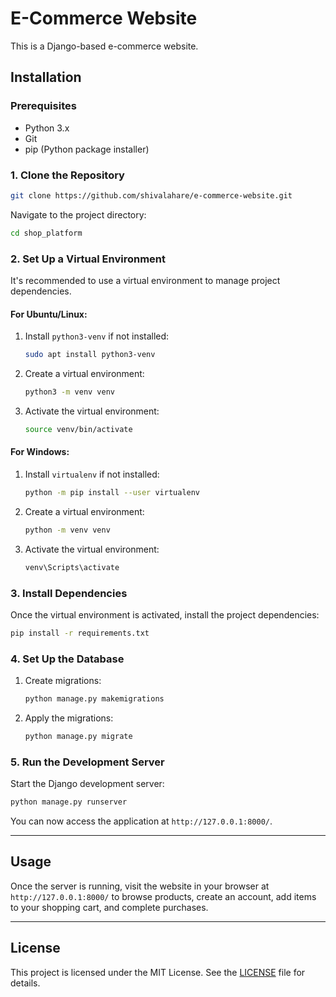 
# E-Commerce Website

This is a Django-based e-commerce website.

## Installation

### Prerequisites

- Python 3.x
- Git
- pip (Python package installer)

### 1. Clone the Repository

```bash
git clone https://github.com/shivalahare/e-commerce-website.git
```

Navigate to the project directory:

```bash
cd shop_platform
```

### 2. Set Up a Virtual Environment

It's recommended to use a virtual environment to manage project dependencies.

#### For Ubuntu/Linux:

1. Install `python3-venv` if not installed:

   ```bash
   sudo apt install python3-venv
   ```

2. Create a virtual environment:

   ```bash
   python3 -m venv venv
   ```

3. Activate the virtual environment:

   ```bash
   source venv/bin/activate
   ```

#### For Windows:

1. Install `virtualenv` if not installed:

   ```bash
   python -m pip install --user virtualenv
   ```

2. Create a virtual environment:

   ```bash
   python -m venv venv
   ```

3. Activate the virtual environment:

   ```bash
   venv\Scripts\activate
   ```

### 3. Install Dependencies

Once the virtual environment is activated, install the project dependencies:

```bash
pip install -r requirements.txt
```

### 4. Set Up the Database

1. Create migrations:

   ```bash
   python manage.py makemigrations
   ```

2. Apply the migrations:

   ```bash
   python manage.py migrate
   ```

### 5. Run the Development Server

Start the Django development server:

```bash
python manage.py runserver
```

You can now access the application at `http://127.0.0.1:8000/`.

---

## Usage

Once the server is running, visit the website in your browser at `http://127.0.0.1:8000/` to browse products, create an account, add items to your shopping cart, and complete purchases.

---

## License

This project is licensed under the MIT License. See the [LICENSE](LICENSE) file for details.
